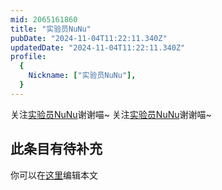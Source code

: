 ```yaml
---
mid: 2065161860
title: "实验员NuNu"
pubDate: "2024-11-04T11:22:11.340Z"
updatedDate: "2024-11-04T11:22:11.340Z"
profile:
  {
    Nickname: ["实验员NuNu"],
  }
---
```


关注[实验员NuNu](https://space.bilibili.com/2065161860)谢谢喵~ 关注[实验员NuNu](https://space.bilibili.com/2065161860)谢谢喵~

## 此条目有待补充
你可以在[这里](https://github.com/Yuhanawa/VTuber.ICU-Content/edit/master/v/实验员NuNu/index.md)编辑本文
